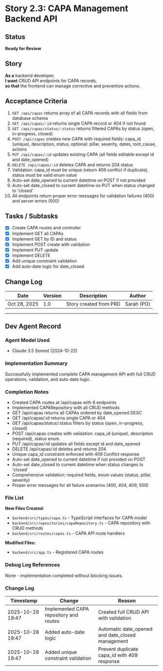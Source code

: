 # Story 2.3: CAPA Management Backend API

## Status
**Ready for Review**

## Story
**As a** backend developer,  
**I want** CRUD API endpoints for CAPA records,  
**so that** the frontend can manage corrective and preventive actions.

## Acceptance Criteria
1. `GET /api/capas` returns array of all CAPA records with all fields from database schema
2. `GET /api/capas/:id` returns single CAPA record or 404 if not found
3. `GET /api/capas/status/:status` returns filtered CAPAs by status (open, in-progress, closed)
4. `POST /api/capas` creates new CAPA with required fields: capa_id (unique), description, status; optional: pillar, severity, dates, root_cause, actions
5. `PUT /api/capas/:id` updates existing CAPA (all fields editable except id and date_opened)
6. `DELETE /api/capas/:id` deletes CAPA and returns 204 status
7. Validation: capa_id must be unique (return 409 conflict if duplicate), status must be valid enum value
8. Auto-set date_opened to current datetime on POST if not provided
9. Auto-set date_closed to current datetime on PUT when status changed to 'closed'
10. All endpoints return proper error messages for validation failures (400) and server errors (500)

## Tasks / Subtasks
- [x] Create CAPA routes and controller
- [x] Implement GET all CAPAs
- [x] Implement GET by ID and status
- [x] Implement POST create with validation
- [x] Implement PUT update
- [x] Implement DELETE
- [x] Add unique constraint validation
- [x] Add auto-date logic for date_closed

## Change Log
| Date | Version | Description | Author |
|------|---------|-------------|--------|
| Oct 28, 2025 | 1.0 | Story created from PRD | Sarah (PO) |

---

## Dev Agent Record

### Agent Model Used
- Claude 3.5 Sonnet (2024-10-22)

### Implementation Summary
Successfully implemented complete CAPA management API with full CRUD operations, validation, and auto-date logic.

### Completion Notes
- Created CAPA routes at /api/capas with 6 endpoints
- Implemented CAPARepository with all CRUD methods
- GET /api/capas returns all CAPAs ordered by date_opened DESC
- GET /api/capas/:id returns single CAPA or 404
- GET /api/capas/status/:status filters by status (open, in-progress, closed)
- POST /api/capas creates with validation: capa_id (unique), description (required), status enum
- PUT /api/capas/:id updates all fields except id and date_opened
- DELETE /api/capas/:id deletes and returns 204
- Unique capa_id constraint enforced with 409 Conflict response
- Auto-set date_opened to current datetime if not provided on POST
- Auto-set date_closed to current datetime when status changes to 'closed'
- Comprehensive validation: required fields, enum values (status, pillar, severity)
- Proper error messages for all failure scenarios (400, 404, 409, 500)

### File List
**New Files Created:**
- `backend/src/types/capa.ts` - TypeScript interfaces for CAPA model
- `backend/src/repositories/capaRepository.ts` - CAPA repository with CRUD methods
- `backend/src/routes/capas.ts` - CAPA API route handlers

**Modified Files:**
- `backend/src/app.ts` - Registered CAPA routes

### Debug Log References
None - implementation completed without blocking issues.

### Change Log
| Timestamp | Change | Reason |
|-----------|--------|--------|
| 2025-10-28 19:47 | Implemented CAPA repository and routes | Created full CRUD API with validation |
| 2025-10-28 19:47 | Added auto-date logic | Automatic date_opened and date_closed management |
| 2025-10-28 19:47 | Added unique constraint validation | Prevent duplicate capa_id with 409 response |
